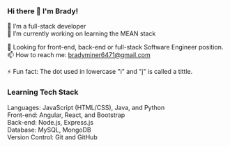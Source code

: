 ### Hi there 👋 I'm Brady!

🌱 I’m a full-stack developer <br>
🔭 I’m currently working on learning the MEAN stack <br>

🚀 Looking for front-end, back-end or full-stack Software Engineer position. <br>
📫 How to reach me: bradyminer6471@gmail.com <br>

⚡ Fun fact: The dot used in lowercase "i" and "j" is called a tittle. <br>

### Learning Tech Stack
Languages: JavaScript (HTML/CSS), Java, and Python <br>
Front-end: Angular, React, and Bootstrap <br>
Back-end: Node.js, Express.js <br>
Database: MySQL, MongoDB <br>
Version Control: Git and GitHub <br>
